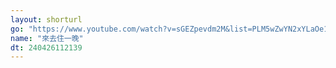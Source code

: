 ```yaml
---
layout: shorturl
go: "https://www.youtube.com/watch?v=sGEZpevdm2M&list=PLM5wZwYN2xYLaOe1FXYr-WFtXaLxhYVJm"
name: "來去住一晚"
dt: 240426112139
---
```

